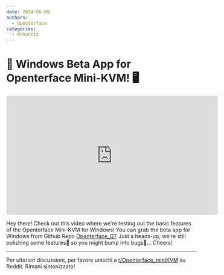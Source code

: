 ```yaml
---
date: 2024-05-09
authors:
  - Openterface
categories:
  - Annuncio
---
```


# 🚀 Windows Beta App for Openterface Mini-KVM! 🖥️

<iframe width="560" height="315" src="https://www.youtube.com/embed/ERzpGtRvP2o?si=kTgl8-iQwSupuIT4" title="YouTube video player" frameborder="0" allow="accelerometer; autoplay; clipboard-write; encrypted-media; gyroscope; picture-in-picture; web-share" referrerpolicy="strict-origin-when-cross-origin" allowfullscreen></iframe>

Hey there! Check out this video where we're testing out the basic features of the Openterface Mini-KVM for Windows! You can grab the beta app for Windows from Github Repo [Openterface_QT](https://github.com/TechxArtisanStudio/Openterface_QT) Just a heads-up, we're still polishing some features🔧 so you might bump into bugs🐛... Cheers!
<!-- more -->

--------

Per ulteriori discussioni, per favore unisciti a [r/Openterface_miniKVM](https://www.reddit.com/r/Openterface_miniKVM/) su Reddit. Rimani sintonizzato!
